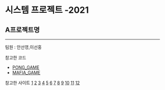 # 시스템 프로젝트 -2021

## A프로젝트명
----------------

팀원 : 안선영,이선홍

참고한 코드
* [PONG_GAME](https://github.com/vicentebolea/Pong-curses)
* [MAFIA_GAME](https://www.notion.so/dd9467e040324c1a9ad9acc111a4f7af#96fa0770c8f549e49c433457630a6097)

참고한 사이트
[1](https://minwook-shin.github.io/basic-ncurses/)
[2](https://widian.tistory.com/58)
[3](https://www.youtube.com/watch?v=WXQ8lFxPbsU)
[4](https://bakyeono.net/post/2015-05-12-ncurses-korean-utf-8.html)
[5](https://sumanaki.tistory.com/166?category=373997)
[6](https://hyoje420.tistory.com/49)
[7](https://pragp.tistory.com/entry/pthread%EC%97%90-%EC%97%AC%EB%9F%AC-%EC%9D%B8%EC%9E%90-%EC%A0%84%EB%8B%AC%ED%95%98%EA%B8%B0)
[8](https://kldp.org/node/156572)
[9](https://m.blog.naver.com/PostView.naver?isHttpsRedirect=true&blogId=dongojjang&logNo=90124279902)
[10](https://s2junn.tistory.com/60)
[11](https://bitsoul.tistory.com/172)
[12](https://www.mkssoftware.com/docs/man3/curs_printw.3.asp)
